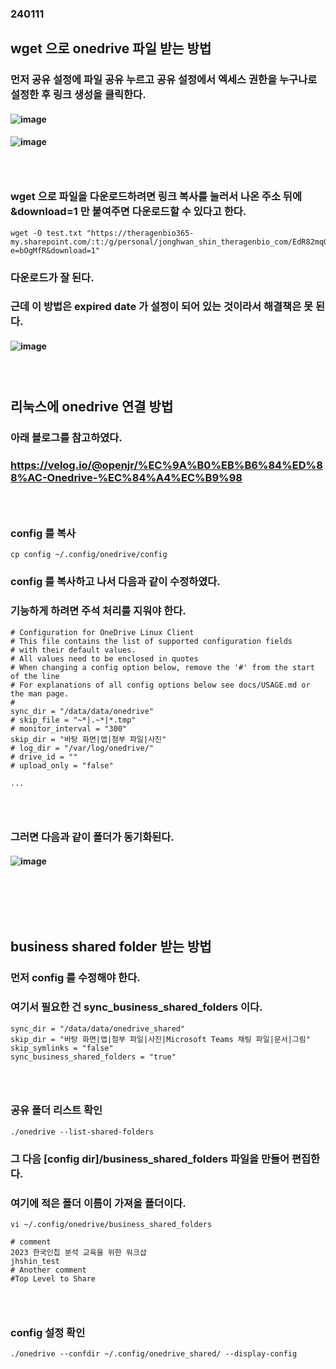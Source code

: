 ### 240111
## wget 으로 onedrive 파일 받는 방법
### 먼저 공유 설정에 파일 공유 누르고 공유 설정에서 엑세스 권한을 누구나로 설정한 후 링크 생성을 클릭한다.
#### ![image](https://github.com/Shin-jongwhan/microsoft_onedrive/assets/62974484/55e14a12-0100-410f-b5dd-785a60a77c6f)
#### ![image](https://github.com/Shin-jongwhan/microsoft_onedrive/assets/62974484/26e3b549-1aee-4168-bc4d-4b936cc98cee)
### <br/>

### wget 으로 파일을 다운로드하려면 링크 복사를 눌러서 나온 주소 뒤에 &download=1 만 붙여주면 다운로드할 수 있다고 한다.
```
wget -O test.txt "https://theragenbio365-my.sharepoint.com/:t:/g/personal/jonghwan_shin_theragenbio_com/EdR82mqGw69Dn0nPupOLfDcBaRRYq2wqFDmN5hhUNK8AbQ?e=bOgMfR&download=1"
```
### 다운로드가 잘 된다.
### 근데 이 방법은 expired date 가 설정이 되어 있는 것이라서 해결책은 못 된다.
#### ![image](https://github.com/Shin-jongwhan/microsoft_onedrive/assets/62974484/9375de5d-4f45-43e7-9ed9-7424f66ccea4)
### <br/>


## 리눅스에 onedrive 연결 방법
### 아래 블로그를 참고하였다.
### https://velog.io/@openjr/%EC%9A%B0%EB%B6%84%ED%88%AC-Onedrive-%EC%84%A4%EC%B9%98
### <br/>

### config 를 복사
```
cp config ~/.config/onedrive/config
```

### config 를 복사하고 나서 다음과 같이 수정하였다.
### 기능하게 하려면 주석 처리를 지워야 한다.
```
# Configuration for OneDrive Linux Client
# This file contains the list of supported configuration fields
# with their default values.
# All values need to be enclosed in quotes
# When changing a config option below, remove the '#' from the start of the line
# For explanations of all config options below see docs/USAGE.md or the man page.
#
sync_dir = "/data/data/onedrive"
# skip_file = "~*|.~*|*.tmp"
# monitor_interval = "300"
skip_dir = "바탕 화면|앱|첨부 파일|사진"
# log_dir = "/var/log/onedrive/"
# drive_id = ""
# upload_only = "false"

...
```
### <br/>

### 그러면 다음과 같이 폴더가 동기화된다.
#### ![image](https://github.com/Shin-jongwhan/microsoft_onedrive/assets/62974484/a992cee8-826e-4552-aacd-6e5465ac27b5)
### <br/><br/><br/>


## business shared folder 받는 방법
### 먼저 config 를 수정해야 한다.
### 여기서 필요한 건 sync_business_shared_folders 이다.
```
sync_dir = "/data/data/onedrive_shared"
skip_dir = "바탕 화면|앱|첨부 파일|사진|Microsoft Teams 채팅 파일|문서|그림"
skip_symlinks = "false"
sync_business_shared_folders = "true"
```
### <br/>

### 공유 폴더 리스트 확인
```
./onedrive --list-shared-folders
```

### 그 다음 \[config dir\]/business_shared_folders 파일을 만들어 편집한다.
### 여기에 적은 폴더 이름이 가져올 폴더이다.
```
vi ~/.config/onedrive/business_shared_folders
```

```
# comment
2023 한국인칩 분석 교육을 위한 워크샵
jhshin_test
# Another comment
#Top Level to Share
```
### <br/>

### config 설정 확인
```
./onedrive --confdir ~/.config/onedrive_shared/ --display-config
```
